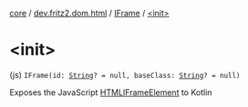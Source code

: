 [core](../../index.md) / [dev.fritz2.dom.html](../index.md) / [IFrame](index.md) / [&lt;init&gt;](./-init-.md)

# &lt;init&gt;

(js) `IFrame(id: `[`String`](https://kotlinlang.org/api/latest/jvm/stdlib/kotlin/-string/index.html)`? = null, baseClass: `[`String`](https://kotlinlang.org/api/latest/jvm/stdlib/kotlin/-string/index.html)`? = null)`

Exposes the JavaScript [HTMLIFrameElement](https://developer.mozilla.org/en/docs/Web/API/HTMLIFrameElement) to Kotlin

